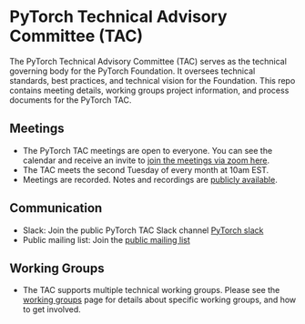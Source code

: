 # PyTorch Technical Advisory Committee (TAC)
The PyTorch Technical Advisory Committee (TAC) serves as the technical governing body for the PyTorch Foundation. It oversees technical standards, best practices, and technical vision for the Foundation. This repo contains meeting details, working groups project information, and process documents for the PyTorch TAC.

## Meetings

* The PyTorch TAC meetings are open to everyone.  You can see the calendar and receive an invite to [join the meetings via zoom here](https://zoom-lfx.platform.linuxfoundation.org/meeting/99880407255?password=35e75f4d-474c-48ec-ae73-2add1f05bd4f). 
* The TAC meets the second Tuesday of every month at 10am EST.
* Meetings are recorded. Notes and recordings are [publicly available](https://lists.pytorch.org/g/tac/messages).

## Communication

* Slack: Join the public PyTorch TAC Slack channel [PyTorch slack](https://pytorch.slack.com/archives/C0808K2MN95)
* Public mailing list: Join the [public mailing list](https://lists.pytorch.org/g/tac)

## Working Groups
* The TAC supports multiple technical working groups.  Please see the [working groups](https://github.com/pytorch-fdn/tac/tree/main/working-groups) page for details about specific working groups, and how to get involved.  
